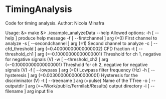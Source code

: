 # TimingAnalysis

Code for timing analysis. Author: Nicola Minafra

Usage:
&> make
&> ./example_analyzeData --help
  Allowed options:
  -h [ --help ]                         produce help message
  -f [ --firstchannel ] arg (=0)        First channel to analyze
  -s [ --secondchannel ] arg (=1)       Second channel to analyze
  -c [ --cfd_threshold ] arg (=0.40000000000000002)
                                        CFD fraction
  -t [ --threshold_ch1 ] arg (=-0.10000000000000001)
                                        Threshold for ch 1, negative for 
                                        negative signals (V)
  -w [ --threshold_ch2 ] arg (=-0.10000000000000001)
                                        Threshold for ch 2, negative for 
                                        negative signals (V)
  -f [ --lowpass ] arg (=0)             Lowpass filter frequency (Hz)
  -h [ --hysteresis ] arg (=0.0030000000000000001)
                                        Hysteresis for the discriminator (V)
  -t [ --treename ] arg (=pulse)        Name of the TTree
  -o [ --outputdir ] arg (=~/Work/public/Fermilab/Results)
                                        output directory
  -i [ --filename ] arg                 input file

